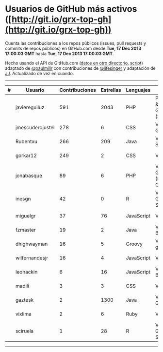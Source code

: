   # Usuarios de GitHub más activos ([http://git.io/grx-top-gh](http://git.io/grx-top-gh))

  Cuenta las contribuciones a los repos públicos (issues, pull requests y commits de repos públicos) en GitHub.com desde  **Tue, 17 Dec 2013 17:00:03 GMT** hasta **Tue, 17 Dec 2013 17:00:03 GMT**.

  Hecho usando el API de GitHub.com ([datos en otro directorio](https://github.com/JJ/top-github-users-data/tree/master/data), [script](https://github.com/JJ/top-github-users)) adaptado de [@paulmillr](https://github.com/paulmillr) con contribuciones de [@lifesinger](https://github.com/lifesinger) y adaptación de [JJ](http://jj.github.io). Actualizado de vez en cuando.

--------------------------------------
|#|Usuario|Contribuciones|Estrellas|Lenguajes|Lugar|Avatar|
|-|-------|--------------|---------|---------|-----|------|
||javiereguiluz|591|2043|PHP|Paris (France) & Vitoria-Gasteiz (Spain)|![u.name](https://avatars0.githubusercontent.com/u/73419?v=3&s=400)|
||jmescuderojustel|278|6|CSS|Vitoria-Gasteiz|![u.name](https://avatars3.githubusercontent.com/u/4746474?v=3&s=400)|
||Rubentxu|266|209|Java|Vitoria (Alava, Spain)|![u.name](https://avatars0.githubusercontent.com/u/604924?v=3&s=400)|
||gorkar12|249|2|CSS|Vitoria|![u.name](https://avatars0.githubusercontent.com/u/5543281?v=3&s=400)|
||jonabasque|89|6|PHP|Vitoria-Gasteiz (Basque Country)|![u.name](https://avatars3.githubusercontent.com/u/1707606?v=3&s=400)|
||inesgn|42|0|R|Vitoria-Gasteiz, Spain|![u.name](https://avatars2.githubusercontent.com/u/7416721?v=3&s=400)|
||miguelgr|37|76|JavaScript|Vitoria/Madrid|![u.name](https://avatars3.githubusercontent.com/u/1484589?v=3&s=400)|
||fzmaster|19|2|Java|Vitoria, ES, Brazil|![u.name](https://avatars1.githubusercontent.com/u/235282?v=3&s=400)|
||dhighwayman|16|5|Groovy|Vitoria-gasteiz|![u.name](https://avatars2.githubusercontent.com/u/72442?v=3&s=400)|
||wilfernandesjr|16|4|JavaScript|Vitoria, MG|![u.name](https://avatars2.githubusercontent.com/u/4427237?v=3&s=400)|
||leohackin|6|16|JavaScript|Vitoria, ES - Brazil|![u.name](https://avatars0.githubusercontent.com/u/116130?v=3&s=400)|
||madili|3|3|CSS|Vitoria/ES|![u.name](https://avatars1.githubusercontent.com/u/1619534?v=3&s=400)|
||gaztesk|2|1300|Java|Vitoria-Gasteiz|![u.name](https://avatars0.githubusercontent.com/u/2839170?v=3&s=400)|
||vixlima|2|6|Ruby|Vitoria-ES|![u.name](https://avatars0.githubusercontent.com/u/113282?v=3&s=400)|
||sciruela|1|28|R|Vitoria-Gasteiz, Spain|![u.name](https://avatars0.githubusercontent.com/u/685716?v=3&s=400)|
--------------------------------------